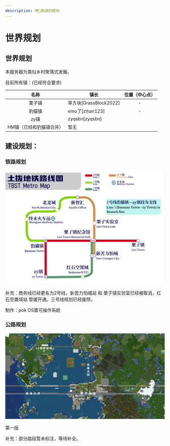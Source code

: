 ```yaml
---
description: 神🐎离谱的规划
---
```


# 世界规划

## 世界规划

本服务器为类似乡村聚落式发展。

目前所有镇：(已经符合要求)

<table><thead><tr><th align="center">名称</th><th>镇长</th><th data-hidden align="center">位置（中心点）</th></tr></thead><tbody><tr><td align="center">栗子镇</td><td>草方块[GrassBlock2022]</td><td align="center">-</td></tr><tr><td align="center">豹猫镇</td><td>emo了[zihan123]</td><td align="center">-</td></tr><tr><td align="center">zy镇</td><td>zyqsbn[zyqsbn]</td><td align="center"></td></tr><tr><td align="center">HM镇（已经和豹猫镇合并）</td><td>暂无</td><td align="center"></td></tr></tbody></table>

## **建设规划：**

### **铁路规划**

### ![](../.gitbook/assets/TBST铁路规划图.png)

补充：商务线已经更名为2号线，新苦力怕城站 和 栗子镇实验室已经被取消，红石空置域站 暂缓开通。三号线规划已经废除。

制作：pok OS寶可操作系統

### 公路规划

![](<../.gitbook/assets/image (3).png>)

第一版

补充：部分路段暂未标注，等待补全。
